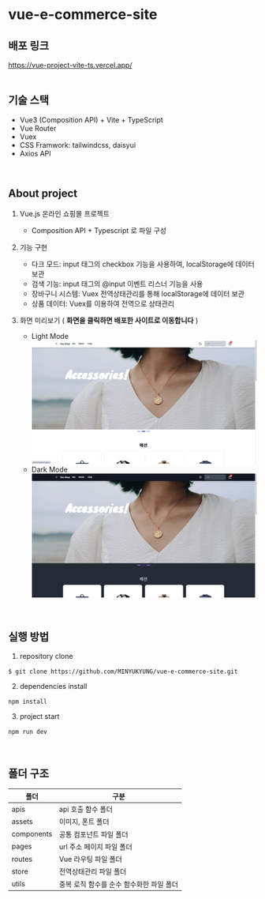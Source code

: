 # vue-e-commerce-site

## 배포 링크
https://vue-project-vite-ts.vercel.app/
<br/>
<br/>

## 기술 스택
- Vue3 (Composition API) + Vite + TypeScript
- Vue Router
- Vuex
- CSS Framwork: tailwindcss, daisyui
- Axios API
<br/>

## About project
1. Vue.js 온라인 쇼핑몰 프로젝트
    - Composition API + Typescript 로 파일 구성
    
2. 기능 구현
    - 다크 모드: input 태그의 checkbox 기능을 사용하여, localStorage에 데이터 보관
    - 검색 기능: input 태그의 @input 이벤트 리스너 기능을 사용
    - 장바구니 시스템: Vuex 전역상태관리를 통해 localStorage에 데이터 보관
    - 상품 데이터: Vuex를 이용하여 전역으로 상태관리

3. 화면 미리보기 ( **화면을 클릭하면 배포한 사이트로 이동합니다** )
    - Light Mode
    [![light](./src/assets/images/light%20ver.png)](https://vue-project-vite-ts.vercel.app/)
    - Dark Mode
    [![dark](./src/assets/images/dark%20ver.png)](https://vue-project-vite-ts.vercel.app/)
<br/>

## 실행 방법
1. repository clone
```
$ git clone https://github.com/MINYUKYUNG/vue-e-commerce-site.git
```
2. dependencies install
```
npm install
```
3. project start
```
npm run dev
```
<br/>

## 폴더 구조
| 폴더 | 구분 |
| -- | -- |
| apis | api 호출 함수 폴더 |
| assets | 이미지, 폰트 폴더 |
| components | 공통 컴포넌트 파일 폴더 |
| pages | url 주소 페이지 파일 폴더 |
| routes | Vue 라우팅 파일 폴더 |
| store | 전역상태관리 파일 폴더 |
| utils | 중복 로직 함수를 순수 함수화한 파일 폴더 |


